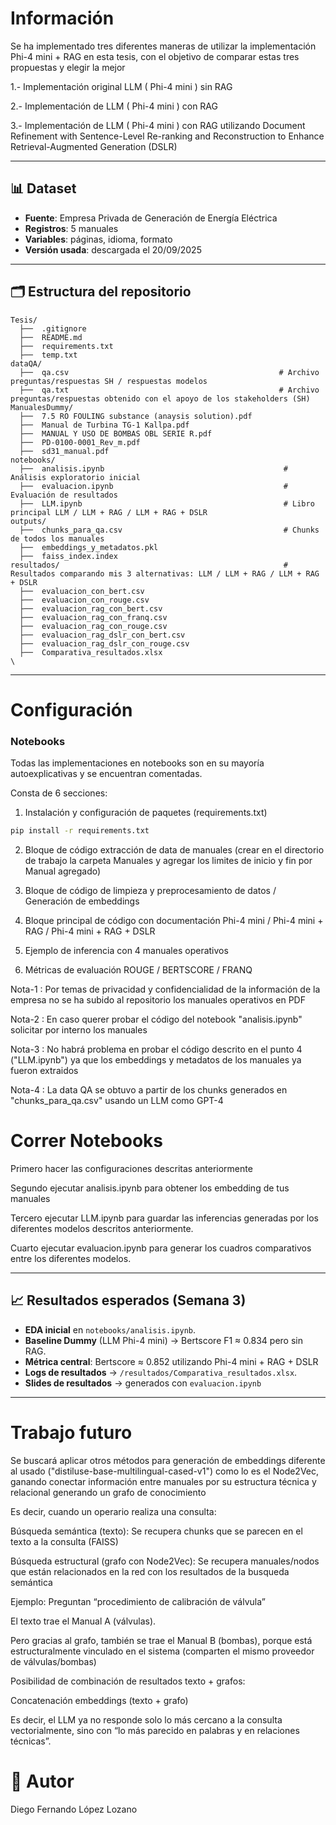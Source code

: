 # Información
Se ha implementado tres diferentes maneras de utilizar la implementación Phi-4 mini + RAG en esta tesis, con el objetivo de comparar estas tres propuestas y elegir la mejor

1.- Implementación original LLM ( Phi-4 mini ) sin RAG

2.- Implementación de LLM ( Phi-4 mini ) con RAG

3.- Implementación de LLM ( Phi-4 mini ) con RAG utilizando Document Refinement with Sentence-Level Re-ranking and Reconstruction to Enhance Retrieval-Augmented Generation (DSLR)

---

## 📊 Dataset
- **Fuente**: Empresa Privada de Generación de Energía Eléctrica 
- **Registros**: 5 manuales  
- **Variables**: páginas, idioma, formato  
- **Versión usada**: descargada el 20/09/2025  

---

## 🗂️ Estructura del repositorio
```
Tesis/
  ├──  .gitignore
  ├──  README.md
  ├──  requirements.txt
  ├──  temp.txt    
dataQA/
  ├──  qa.csv                                               # Archivo preguntas/respuestas SH / respuestas modelos
  ├──  qa.txt                                               # Archivo preguntas/respuestas obtenido con el apoyo de los stakeholders (SH)
ManualesDummy/
  ├──  7.5 RO FOULING substance (anaysis solution).pdf
  ├──  Manual de Turbina TG-1 Kallpa.pdf
  ├──  MANUAL Y USO DE BOMBAS OBL SERIE R.pdf
  ├──  PD-0100-0001_Rev_m.pdf
  ├──  sd31_manual.pdf
notebooks/
  ├──  analisis.ipynb                                        # Análisis exploratorio inicial
  ├──  evaluacion.ipynb                                      # Evaluación de resultados
  ├──  LLM.ipynb                                             # Libro principal LLM / LLM + RAG / LLM + RAG + DSLR
outputs/
  ├──  chunks_para_qa.csv                                    # Chunks de todos los manuales
  ├──  embeddings_y_metadatos.pkl
  ├──  faiss_index.index 
resultados/                                                  # Resultados comparando mis 3 alternativas: LLM / LLM + RAG / LLM + RAG + DSLR
  ├──  evaluacion_con_bert.csv                           
  ├──  evaluacion_con_rouge.csv
  ├──  evaluacion_rag_con_bert.csv
  ├──  evaluacion_rag_con_franq.csv
  ├──  evaluacion_rag_con_rouge.csv
  ├──  evaluacion_rag_dslr_con_bert.csv
  ├──  evaluacion_rag_dslr_con_rouge.csv
  ├──  Comparativa_resultados.xlsx     
\
```

---

# Configuración

### Notebooks

Todas las implementaciones en notebooks son en su mayoría autoexplicativas y se encuentran comentadas.

Consta de 6 secciones:

1. Instalación y configuración de paquetes (requirements.txt)
```bash
pip install -r requirements.txt
```

2. Bloque de código extracción de data de manuales (crear en el directorio de trabajo la carpeta Manuales y agregar los limites de inicio y fin por Manual agregado)

3. Bloque de código de limpieza y preprocesamiento de datos / Generación de embeddings

4. Bloque principal de código con documentación Phi-4 mini / Phi-4 mini + RAG / Phi-4 mini + RAG + DSLR

5. Ejemplo de inferencia con 4 manuales operativos

6. Métricas de evaluación ROUGE / BERTSCORE / FRANQ

Nota-1 : Por temas de privacidad y confidencialidad de la información de la empresa no se ha subido al repositorio los manuales operativos en PDF 

Nota-2 : En caso querer probar el código del notebook "analisis.ipynb" solicitar por interno los manuales

Nota-3 : No habrá problema en probar el código descrito en el punto 4 ("LLM.ipynb") ya que los embeddings y metadatos de los manuales ya fueron extraidos

Nota-4 : La data QA se obtuvo a partir de los chunks generados en "chunks_para_qa.csv" usando un LLM como GPT-4

# Correr Notebooks

Primero hacer las configuraciones descritas anteriormente

Segundo ejecutar analisis.ipynb para obtener los embedding de tus manuales

Tercero ejecutar LLM.ipynb para guardar las inferencias generadas por los diferentes modelos descritos anteriormente.

Cuarto ejecutar evaluacion.ipynb para generar los cuadros comparativos entre los diferentes modelos.

---

## 📈 Resultados esperados (Semana 3)
- **EDA inicial** en `notebooks/analisis.ipynb`.  
- **Baseline Dummy** (LLM Phi-4 mini) → Bertscore F1 ≈ 0.834 pero sin RAG.  
- **Métrica central**: Bertscore ≈ 0.852 utilizando Phi-4 mini + RAG + DSLR
- **Logs de resultados** → `/resultados/Comparativa_resultados.xlsx`.  
- **Slides de resultados** → generados con `evaluacion.ipynb`  
---


# Trabajo futuro

Se buscará aplicar otros métodos para generación de embeddings diferente al usado ("distiluse-base-multilingual-cased-v1") como lo es el Node2Vec, ganando conectar información entre manuales por su estructura técnica y relacional generando un grafo de conocimiento

Es decir, cuando un operario realiza una consulta:

Búsqueda semántica (texto): Se recupera chunks que se parecen en el texto a la consulta (FAISS)

Búsqueda estructural (grafo con Node2Vec): Se recupera manuales/nodos que están relacionados en la red con los resultados de la busqueda semántica

Ejemplo: Preguntan “procedimiento de calibración de válvula”

El texto trae el Manual A (válvulas).

Pero gracias al grafo, también se trae el Manual B (bombas), porque está estructuralmente vinculado en el sistema (comparten el mismo proveedor de válvulas/bombas)

Posibilidad de combinación de resultados texto + grafos:

Concatenación embeddings (texto + grafo)

Es decir, el LLM ya no responde solo lo más cercano a la consulta vectorialmente, sino con “lo más parecido en palabras y en relaciones técnicas”.

# 👥 Autor
Diego Fernando López Lozano
